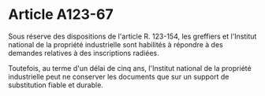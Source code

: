 # Article A123-67

Sous réserve des dispositions de l'article R. 123-154, les greffiers et l'Institut national de la propriété industrielle sont habilités à répondre à des demandes relatives à des inscriptions radiées.

Toutefois, au terme d'un délai de cinq ans, l'Institut national de la propriété industrielle peut ne conserver les documents que sur un support de substitution fiable et durable.
